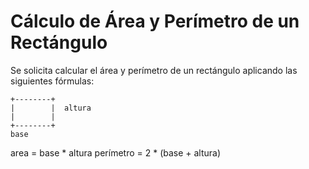 # Cálculo de Área y Perímetro de un Rectángulo

Se solicita calcular el área y perímetro de un rectángulo aplicando las siguientes fórmulas:

```
+--------+
|        |  altura
|        |
+--------+
base
```


area = base * altura
perímetro = 2 * (base + altura) 